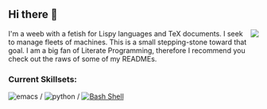 ## Hi there 👋

<a href="http://ultravioletbat.deviantart.com/art/Yay-Evil-111710573">
  <img src="https://raw.githubusercontent.com/hlissner/doom-emacs/screenshots/cacochan.png" align="right" />
</a>

I'm a weeb with a fetish for Lispy languages and TeX documents. I seek to manage fleets of machines. This is a small stepping-stone toward that goal. I am a big fan of Literate Programming, therefore I recommend you check out the raws of some of my READMEs.


### Current Skillsets:
![emacs](https://img.shields.io/badge/Editor-Emacs-1abc9c.svg) / ![python](https://img.shields.io/badge/Language-Python-1abc9c.svg) / [![Bash Shell](https://badges.frapsoft.com/bash/v1/bash.png?v=103)](https://github.com/ellerbrock/open-source-badges/)


